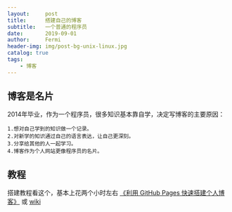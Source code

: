 ```yaml
---
layout:     post
title:      搭建自己的博客
subtitle:   一个普通的程序员
date:       2019-09-01
author:     Fermi
header-img: img/post-bg-unix-linux.jpg
catalog: true
tags:
    - 博客
---
```


## 博客是名片

2014年毕业，作为一个程序员，很多知识基本靠自学，决定写博客的主要原因：

    1.想对自己学到的知识做一个记录。
    2.对新学的知识通过自己的语言表达，让自己更深刻。
    3.分享给其他的人一起学习。
    4.博客作为个人网站更像程序员的名片。

## 教程
搭建教程看这个，基本上花两个小时左右
[《利用 GitHub Pages 快速搭建个人博客》](http://www.jianshu.com/p/e68fba58f75c) 或 [wiki](https://github.com/qiubaiying/qiubaiying.github.io/wiki/%E5%8D%9A%E5%AE%A2%E6%90%AD%E5%BB%BA%E8%AF%A6%E7%BB%86%E6%95%99%E7%A8%8B)